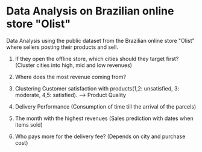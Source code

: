 # Data Analysis on Brazilian online store "Olist" 

Data Analysis using the public dataset from the Brazilian online store "Olist" where sellers posting their products and sell.

1. If they open the offline store, which cities should they target first? (Cluster cities into high, mid and low revenues)


2. Where does the most revenue coming from?


3. Clustering Customer satisfaction with products(1,2: unsatisfied, 3: moderate, 4,5: satisfied). --> Product Quality 


4. Delivery Performance (Consumption of time till the arrival of the parcels)


5. The month with the highest revenues (Sales prediction with dates when items sold)

6. Who pays more for the delivery fee? (Depends on city and purchase cost)
